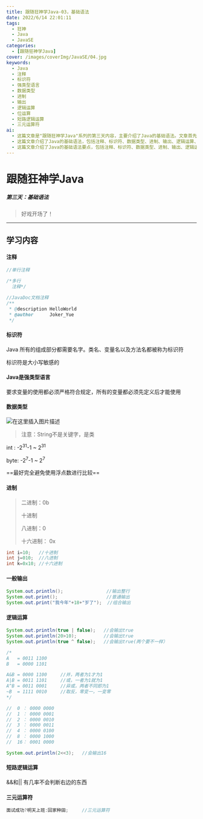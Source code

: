 ```yaml
---
title: 跟随狂神学Java-03，基础语法
date: 2022/6/14 22:01:11
tags:
  - 狂神
  - Java
  - JavaSE
categories:
  - [跟随狂神学Java]
cover: /images/coverImg/JavaSE/04.jpg
keywords:
  - Java
  - 注释
  - 标识符
  - 强类型语言
  - 数据类型
  - 进制
  - 输出
  - 逻辑运算
  - 位运算
  - 短路逻辑运算
  - 三元运算符
ai: 
  - 这篇文章是"跟随狂神学Java"系列的第三天内容，主要介绍了Java的基础语法。文章首先讨论了注释的使用方式，包括单行注释、多行注释和JavaDoc文档注释。接着，文章解释了标识符的概念，强调Java中的标识符是大小写敏感的。然后，文章提到Java是强类型语言，要求变量必须先定义后使用。文章还介绍了不同的数据类型，包括整数类型和字符串类型，并提到了进制表示法。此外，文章展示了一般的输出方法和逻辑运算，包括逻辑运算符的使用和位运算。最后，文章介绍了短路逻辑运算和三元运算符的概念。通过简单的示例和清晰的文字，文章帮助读者建立了对Java基础语法的初步了解。
  - 这篇文章介绍了Java的基础语法，包括注释、标识符、数据类型、进制、输出、逻辑运算、位运算、短路逻辑运算、三元运算符等内容，以帮助初学者建立Java编程的基本概念。
  - 这篇文章介绍了Java的基础语法要点，包括注释、标识符、数据类型、进制、输出、逻辑运算、位运算、短路逻辑运算和三元运算符。文章以简明的示例和文字说明帮助读者理解这些基础概念。
---
```

# 跟随狂神学Java

##### 第三天：基础语法

> 好戏开场了！

---

## 学习内容

#### 注释

~~~java
//单行注释

/*多行
  注释*/

//JavaDoc文档注释
/**
 * @description HelloWorld
 * @author		Joker_Yue
 */
~~~



#### 标识符

Java 所有的组成部分都需要名字。类名、变量名以及方法名都被称为标识符

标识符是大小写敏感的



#### Java是强类型语言

要求变量的使用都必须严格符合规定，所有的变量都必须先定义后才能使用



#### 数据类型

![在这里插入图片描述](./跟随狂神学Java-3.assets/d77a4a2a703e4348b89373d6d9666061.png)



> 注意：String不是关键字，是类

int : 		-2<sup>31</sup>-1 ~ 2<sup>31</sup>

byte: 	  -2<sup>7</sup>-1 ~ 2<sup>7</sup>

==最好完全避免使用浮点数进行比较==



#### 进制

> 二进制：0b 
>
> 十进制
>
> 八进制：0
>
> 十六进制： 0x

~~~java
int i=10;	//十进制
int j=010;	//八进制
int k=0x10;	//十六进制
~~~



#### 一般输出

~~~java
System.out.println();                //输出整行
System.out.print();                  //普通输出
System.out.print("我今年"+18+"岁了");  //组合输出
~~~






#### 逻辑运算
~~~java
System.out.println(true | false);   //会输出true
System.out.println(20>10);      	//会输出true
System.out.println(true ^ false);   //会输出true(两个要不一样）
~~~

~~~java
/*
A   = 0011 1100
B   = 0000 1101

A&B = 0000 1100		//并，两者为1才为1
A|B = 0011 1101		//或，一者为1就为1
A^B = 0011 0001		//异或，两者不同即为1
~B  = 1111 0010		//取反，零变一，一变零
*/
~~~

~~~java
//	0 ： 0000 0000
//	1 ： 0000 0001
//	2 ： 0000 0010
//	3 ： 0000 0011
//  4 ： 0000 0100
//	8 ： 0000 1000
//  16：	0001 0000

System.out.println(2<<3);	//会输出16
~~~



#### 短路逻辑运算
&&和||    有几率不会判断右边的东西



#### 三元运算符

~~~java
面试成功?明天上班:回家种田;		//三元运算符
~~~

